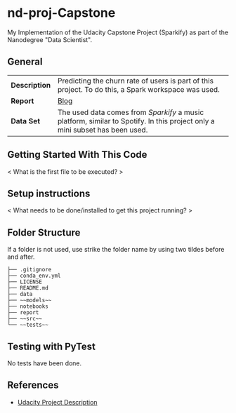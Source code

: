 # nd-proj-Capstone
My Implementation of the Udacity Capstone Project (Sparkify) as part of the Nanodegree "Data Scientist".

## General
<!-- first line needs to stay here, otherwise the table is not rendered! -->
|  |  | 
| ------------- | ------------- |
| **Description** | Predicting the churn rate of users is part of this project. To do this, a Spark workspace was used. |
| **Report** | [Blog](report/report.md) |
| **Data Set** | The used data comes from *Sparkify* a music platform, similar to Spotify. In this project only a mini subset has been used. |

## Getting Started With This Code
< What is the first file to be executed? >

## Setup instructions
< What needs to be done/installed to get this project running? >

## Folder Structure
If a folder is not used, use strike the folder name by using two tildes before and after.
```
├── .gitignore
├── conda_env.yml
├── LICENSE
├── README.md
├── data
├── ~~models~~
├── notebooks 
├── report 
├── ~~src~~
└── ~~tests~~
```

## Testing with PyTest
No tests have been done.

## References
* [Udacity Project Description](https://classroom.udacity.com/nanodegrees/nd025/parts/84260e1f-2926-4127-895f-cc4432b05059/modules/80c955ce-72f2-403a-9bf5-cc58636dab9d/lessons/d6285247-6bc0-4783-b118-6f41981b9469/concepts/47d96c80-82da-4640-9fff-54415f2a21df)